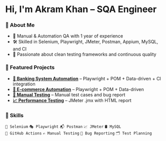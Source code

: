 # Hi, I'm Akram Khan – SQA Engineer

### 📌 About Me
- 🧪 Manual & Automation QA with 1 year of experience  
- 🛠️ Skilled in Selenium, Playwright, JMeter, Postman, Appium, MySQL, and CI  
- 🚀 Passionate about clean testing frameworks and continuous quality  

### 🌟 Featured Projects
- **[🏦 Banking System Automation](https://github.com/Akram-BSMRSTU/Automation_Testing_Banking-System)** – Playwright + POM + Data-driven + CI integration  
- **[🛒 E-commerce Automation](https://github.com/Akram-BSMRSTU/WafiLife_QA_Automation)** – Playwright + POM + Data-driven
- **[📝 Manual Testing](https://github.com/Akram-BSMRSTU/Manual_Testing_Banking_System)** – Manual test cases and bug report  
- **[📈 Performance Testing](https://github.com/Akram-BSMRSTU/PerformanceTest_USBangla)** – JMeter .jmx with HTML report  
 

### 🧠 Skills
`🧪 Selenium` `🎭 Playwright` `📬 Postman` `📈 JMeter` `🛢️ MySQL`   
`🔄 GitHub Actions` `✍️ Manual Testing` `🐛 Bug Reporting` `🗂️ Test Planning`



